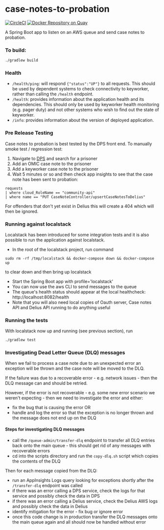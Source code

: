 # case-notes-to-probation

[![CircleCI](https://circleci.com/gh/ministryofjustice/case-notes-to-probation/tree/main.svg?style=svg)](https://circleci.com/gh/ministryofjustice/case-notes-to-probation)
[![Docker Repository on Quay](https://quay.io/repository/hmpps/case-notes-to-probation/status)](https://quay.io/repository/hmpps/case-notes-to-probation)

A Spring Boot app to listen on an AWS queue and send case notes to probation.

### To build:

```bash
./gradlew build
```

### Health

- `/health/ping`: will respond `{"status":"UP"}` to all requests.  This should be used by dependent systems to check connectivity to keyworker,
rather than calling the `/health` endpoint.
- `/health`: provides information about the application health and its dependencies.  This should only be used
by keyworker health monitoring (e.g. pager duty) and not other systems who wish to find out the state of keyworker.
- `/info`: provides information about the version of deployed application.

### Pre Release Testing

Case notes to probation is best tested by the DPS front end.  To manually smoke test / regression test:

1. Navigate to [DPS](https://digital-preprod.prison.service.justice.gov.uk/) and search for a prisoner
1. Add an OMIC case note to the prisoner
1. Add a keyworker case note to the prisoner
1. Wait 5 minutes or so and then check app insights to see that the case note has been sent to probation:
```
requests
| where cloud_RoleName == "community-api"
| where name == "PUT CaseNoteController/upsertCaseNotesToDelius"
```
For offenders that don't yet exist in Delius this will create a 404 which will then be ignored.

### Running against localstack

Localstack has been introduced for some integration tests and it is also possible to run the application against localstack.

* In the root of the localstack project, run command
```
sudo rm -rf /tmp/localstack && docker-compose down && docker-compose up
```
to clear down and then bring up localstack
* Start the Spring Boot app with profile='localstack'
* You can now use the aws CLI to send messages to the queue
* The queue's health status should appear at the local healthcheck: http://localhost:8082/health
* Note that you will also need local copies of Oauth server, Case notes API and Delius API running to do anything useful

### Running the tests

With localstack now up and running (see previous section), run
```bash
./gradlew test
```

### Investigating Dead Letter Queue (DLQ) messages

When we fail to process a case note due to an unexpected error an exception will be thrown and the case note will be moved to the DLQ.

If the failure was due to a recoverable error - e.g. network issues - then the DLQ message can and should be retried.

However, if the error is not recoverable - e.g. some new error scenario we weren't expecting - then we need to investigate the error and either:
* fix the bug that is causing the error OR
* handle and log the error so that the exception is no longer thrown and the message does not end up on the DLQ

#### Steps for investigating DLQ messages
* call the `/queue-admin/transfer-dlq` endpoint to transfer all DLQ entries back onto the main queue - this should get rid of any messages with recoverable errors
* cd into the scripts directory and run the `copy-dlq.sh` script which copies the contents of the DLQ
  
Then for each message copied from the DLQ:
* run an AppInsights Logs query looking for exceptions shortly after the `/transfer-dlq` endpoint was called
* if there was an error calling a DPS service, check the logs for that service and possibly check the data in DPS
* if there was an error calling a Delius service, check the Delius AWS logs and possibly check the data in Delius
* identify mitigation for the error - fix bug or ignore error
* once this code change is in production transfer the DLQ messages onto the main queue again and all should now be handled without error 
